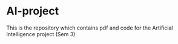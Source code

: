 # AI-project
This is the repository which contains pdf and code for the Artificial Intelligence project (Sem 3)
